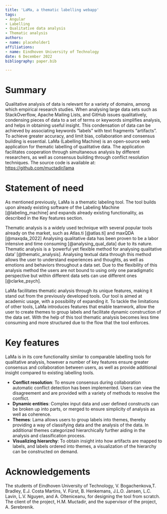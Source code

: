 ```yaml
---
title: 'LaMa, a thematic labelling webapp'
tags:
- Angular
- Labelling
- Qualitative data analysis
- Thematic analysis
authors:
- name: placeholder1
affiliations:
- name: Eindhoven University of Technology
date: 6 December 2022
bibliography: paper.bib

---
```


# Summary

Qualitative analysis of data is relevant for a variety of domains, among which empirical research studies. When analysing large data sets such as StackOverflow, Apache Mailing Lists, and GitHub issues qualitatively, condensing pieces of data to a set of terms or keywords simplifies analysis, and helps in obtaining useful insight. This condensation of data can be achieved by associating keywords “labels” with text fragments “artifacts”. To achieve greater accuracy, and limit bias, collaboration and consensus building is essential. LaMa (Labelling Machine) is an open-source web application for thematic labelling of qualitative data. The application facilitates cooperation through simultaneous analysis by different researchers, as well as consensus building through conflict resolution techniques. The source code is available at: https://github.com/muctadir/lama

# Statement of need

As mentioned previously, LaMa is a thematic labeling tool. The tool builds upon already existing software of the Labeling Machine [@labeling_machine] and expands already existing functionality, as described in the Key features section.

Thematic analysis is a widely used technique with several popular tools already on the market, such as Atlas.ti [@atlas.ti]  and maxQDA [@maxqda_2022] Analysing qualitative data has been proven to be a labor intensive and time consuming [@analysing_qual_data] due to its nature. Thematic analysis is a ‘powerful yet flexible method for analysing qualitative data’ [@thematic_analysis]. Analysing textual data through this method allows the user to understand experiences and thoughts, as well as emotions and behaviors throughout a data set. Due to the flexibility of this analysis method the users are not bound to using only one paradigmatic perspective but within different data sets can use different ones [@clarke_psych]. 

LaMa facilitates thematic analysis through its unique features, making it stand out from the previously developed tools. Our tool is aimed at academic usage, with a possibility of expanding it. To tackle the limitations of other tools, LaMa introduces features that enable teamwork, allow the user to create themes to group labels and facilitate dynamic construction of the data set. With the help of this tool thematic analysis becomes less time consuming and more structured due to the flow that the tool enforces.


# Key features
LaMa is in its core functionality similar to comparable labelling tools for qualitative analysis, however a number of key features ensure greater consensus and collaboration between users, as well as provide additional insight compared to existing labelling tools. 
- **Conflict resolution**: To ensure consensus during collaboration automatic conflict detection has been implemented. Users can view the disagreement and are provided with a variety of methods to resolve the conflict.
- **Dynamic entities**: Complex input data and user defined constructs can be broken up into parts, or merged to ensure simplicity of analysis as well as coherence.
- **Themes**: Lama allows users to group labels into themes, thereby providing a way of classifying data and the analysis of the data. In additional themes categorized hierarchically further aiding in the analysis and classification process.
- **Visualizing hierarchy**: To obtain insight into how artifacts are mapped to labels, and labels ordered into themes, a visualization of the hierarchy can be constructed on demand.

# Acknowledgements
The students of Eindhoven University of Technology, V. Bogachenkova,T. Bradley, E.J. Costa Martins, V. Fürst, B. Henkemans, J.L.O. Jansen, L.C. Lavin, L.V. Nguyen, and A. Olteniceanu, for designing the tool from scratch. The client of the project, H.M. Muctadir, and the supervisor of the project, A. Serebrenik.
